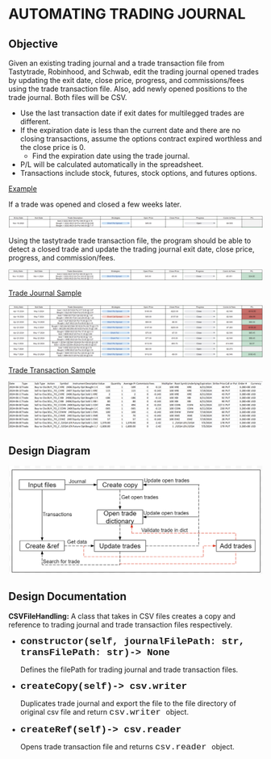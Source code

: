 # AUTOMATING TRADING JOURNAL
## Objective

Given an existing trading journal and a trade transaction file from Tastytrade, Robinhood, and Schwab, edit the trading journal opened trades by updating the exit date, close price, progress, and commissions/fees using the trade transaction file. Also, add newly opened positions to the trade journal. Both files will be CSV. 

* Use the last transaction date if exit dates for multilegged trades are different.
* If the expiration date is less than the current date and there are no closing transactions, assume the options contract expired worthless and the close price is 0.
   * Find the expiration date using the trade journal.
* P/L will be calculated automatically in the spreadsheet.
* Transactions include stock, futures, stock options, and futures options.

<u>Example</u>

If a trade was opened and closed a few weeks later.

!["Opened Trade"](./README/openedTrade.png)

Using the tastytrade trade transaction file, the program should be able to detect a closed trade and update the trading journal exit date, close price, progress, and commission/fees.

!["Closed Trade"](./README/closedTrade.png)

<u>Trade Journal Sample</u>

!["Trade Journal Sample"](./README/tradeJournalSample.png)

<u>Trade Transaction Sample</u>

!["Trade Transaction Sample"](./README/tradeTransactionSample.png)

## Design Diagram
!["Design Diagram"](./README/design%20diagram.png)

## Design Documentation
**CSVFileHandling:** A class that takes in CSV files creates a copy and reference to trading journal and trade transaction files respectively.

* <span style="font-family: Courier New, monospace; font-size: 19px"> **constructor(self, journalFilePath: str, transFilePath: str)-> None** </span>

   Defines the filePath for trading journal and trade transaction files.
* <span style="font-family: Courier New, monospace; font-size: 19px"> **createCopy(self)-> csv.writer** </span>

   Duplicates trade journal and export the file to the file directory of original csv file and return <span style="font-family: Courier New, monospace; font-size: 17px"> csv.writer </span> object.
* <span style="font-family: Courier New, monospace; font-size: 19px"> **createRef(self)-> csv.reader** </span>

   Opens trade transaction file and returns <span style="font-family: Courier New, monospace; font-size: 17px"> csv.reader </span> object.
